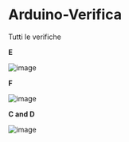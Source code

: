 # Arduino-Verifica
Tutti le verifiche

**E**

![image](https://github.com/Spartachus/Arduino-Verifica/assets/106468069/408eb161-4d8b-4198-9de5-5eee173a93df)

**F**

![image](https://github.com/Spartachus/Arduino-Verifica/assets/106468069/8c17b5a9-42ed-4661-ba7f-688017ede9e9)

**C and D**

![image](https://github.com/Spartachus/Arduino-Verifica/assets/106468069/be6513c5-5f33-43a1-847e-fc023b771fbe)
